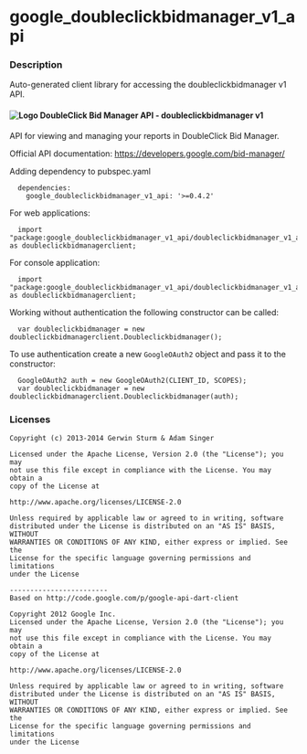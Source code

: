 # google_doubleclickbidmanager_v1_api

### Description

Auto-generated client library for accessing the doubleclickbidmanager v1 API.

#### ![Logo](http://www.google.com/images/icons/product/search-16.gif) DoubleClick Bid Manager API - doubleclickbidmanager v1

API for viewing and managing your reports in DoubleClick Bid Manager.

Official API documentation: https://developers.google.com/bid-manager/

Adding dependency to pubspec.yaml

```
  dependencies:
    google_doubleclickbidmanager_v1_api: '>=0.4.2'
```

For web applications:

```
  import "package:google_doubleclickbidmanager_v1_api/doubleclickbidmanager_v1_api_browser.dart" as doubleclickbidmanagerclient;
```

For console application:

```
  import "package:google_doubleclickbidmanager_v1_api/doubleclickbidmanager_v1_api_console.dart" as doubleclickbidmanagerclient;
```

Working without authentication the following constructor can be called:

```
  var doubleclickbidmanager = new doubleclickbidmanagerclient.Doubleclickbidmanager();
```

To use authentication create a new `GoogleOAuth2` object and pass it to the constructor:


```
  GoogleOAuth2 auth = new GoogleOAuth2(CLIENT_ID, SCOPES);
  var doubleclickbidmanager = new doubleclickbidmanagerclient.Doubleclickbidmanager(auth);
```

### Licenses

```
Copyright (c) 2013-2014 Gerwin Sturm & Adam Singer

Licensed under the Apache License, Version 2.0 (the "License"); you may 
not use this file except in compliance with the License. You may obtain a 
copy of the License at

http://www.apache.org/licenses/LICENSE-2.0

Unless required by applicable law or agreed to in writing, software
distributed under the License is distributed on an "AS IS" BASIS, WITHOUT
WARRANTIES OR CONDITIONS OF ANY KIND, either express or implied. See the
License for the specific language governing permissions and limitations 
under the License

------------------------
Based on http://code.google.com/p/google-api-dart-client

Copyright 2012 Google Inc.
Licensed under the Apache License, Version 2.0 (the "License"); you may 
not use this file except in compliance with the License. You may obtain a
copy of the License at

http://www.apache.org/licenses/LICENSE-2.0

Unless required by applicable law or agreed to in writing, software
distributed under the License is distributed on an "AS IS" BASIS, WITHOUT
WARRANTIES OR CONDITIONS OF ANY KIND, either express or implied. See the
License for the specific language governing permissions and limitations 
under the License

```
